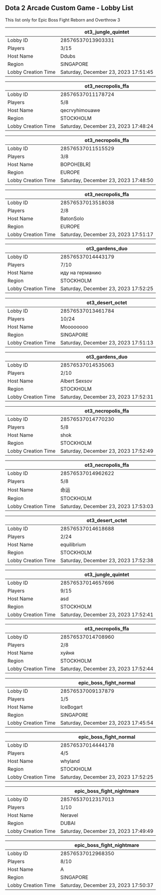 ## Dota 2 Arcade Custom Game - Lobby List

This list only for Epic Boss Fight Reborn and Overthrow 3

|  | ot3_jungle_quintet |
| ------ | ------ |
| Lobby ID | 28576537013903331 |
| Players | 3/15 |
| Host Name | Ddubs |
| Region | SINGAPORE |
| Lobby Creation Time | Saturday, December 23, 2023 17:51:45 |


|  | ot3_necropolis_ffa |
| ------ | ------ |
| Lobby ID | 28576537011178724 |
| Players | 5/8 |
| Host Name | qecrvyhimouawe |
| Region | STOCKHOLM |
| Lobby Creation Time | Saturday, December 23, 2023 17:48:24 |


|  | ot3_necropolis_ffa |
| ------ | ------ |
| Lobby ID | 28576537011515529 |
| Players | 3/8 |
| Host Name | BOPOH[BLR] |
| Region | EUROPE |
| Lobby Creation Time | Saturday, December 23, 2023 17:48:50 |


|  | ot3_necropolis_ffa |
| ------ | ------ |
| Lobby ID | 28576537013518038 |
| Players | 2/8 |
| Host Name | BatonSolo |
| Region | EUROPE |
| Lobby Creation Time | Saturday, December 23, 2023 17:51:17 |


|  | ot3_gardens_duo |
| ------ | ------ |
| Lobby ID | 28576537014443179 |
| Players | 7/10 |
| Host Name | иду на германию |
| Region | STOCKHOLM |
| Lobby Creation Time | Saturday, December 23, 2023 17:52:25 |


|  | ot3_desert_octet |
| ------ | ------ |
| Lobby ID | 28576537013461784 |
| Players | 10/24 |
| Host Name | Moooooooo |
| Region | SINGAPORE |
| Lobby Creation Time | Saturday, December 23, 2023 17:51:13 |


|  | ot3_gardens_duo |
| ------ | ------ |
| Lobby ID | 28576537014535063 |
| Players | 2/10 |
| Host Name | Albert Sexsov |
| Region | STOCKHOLM |
| Lobby Creation Time | Saturday, December 23, 2023 17:52:31 |


|  | ot3_necropolis_ffa |
| ------ | ------ |
| Lobby ID | 28576537014770230 |
| Players | 5/8 |
| Host Name | shok |
| Region | STOCKHOLM |
| Lobby Creation Time | Saturday, December 23, 2023 17:52:49 |


|  | ot3_necropolis_ffa |
| ------ | ------ |
| Lobby ID | 28576537014962622 |
| Players | 5/8 |
| Host Name | 命运 |
| Region | STOCKHOLM |
| Lobby Creation Time | Saturday, December 23, 2023 17:53:03 |


|  | ot3_desert_octet |
| ------ | ------ |
| Lobby ID | 28576537014618688 |
| Players | 2/24 |
| Host Name | equilibrium |
| Region | STOCKHOLM |
| Lobby Creation Time | Saturday, December 23, 2023 17:52:38 |


|  | ot3_jungle_quintet |
| ------ | ------ |
| Lobby ID | 28576537014657696 |
| Players | 9/15 |
| Host Name | asd |
| Region | STOCKHOLM |
| Lobby Creation Time | Saturday, December 23, 2023 17:52:41 |


|  | ot3_necropolis_ffa |
| ------ | ------ |
| Lobby ID | 28576537014708960 |
| Players | 2/8 |
| Host Name | хуйня |
| Region | STOCKHOLM |
| Lobby Creation Time | Saturday, December 23, 2023 17:52:44 |


|  | epic_boss_fight_normal |
| ------ | ------ |
| Lobby ID | 28576537009137879 |
| Players | 1/5 |
| Host Name | IceBogart |
| Region | SINGAPORE |
| Lobby Creation Time | Saturday, December 23, 2023 17:45:54 |


|  | epic_boss_fight_normal |
| ------ | ------ |
| Lobby ID | 28576537014444178 |
| Players | 4/5 |
| Host Name | whyland |
| Region | STOCKHOLM |
| Lobby Creation Time | Saturday, December 23, 2023 17:52:25 |


|  | epic_boss_fight_nightmare |
| ------ | ------ |
| Lobby ID | 28576537012317013 |
| Players | 1/10 |
| Host Name | Neravel |
| Region | DUBAI |
| Lobby Creation Time | Saturday, December 23, 2023 17:49:49 |


|  | epic_boss_fight_nightmare |
| ------ | ------ |
| Lobby ID | 28576537012968350 |
| Players | 8/10 |
| Host Name | A |
| Region | SINGAPORE |
| Lobby Creation Time | Saturday, December 23, 2023 17:50:37 |


